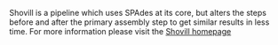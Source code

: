 Shovill is a pipeline which uses SPAdes at its core, but alters the steps before and after the primary assembly step to get similar results in less time. 
For more information please visit the [Shovill homepage](https://github.com/tseemann/shovill)